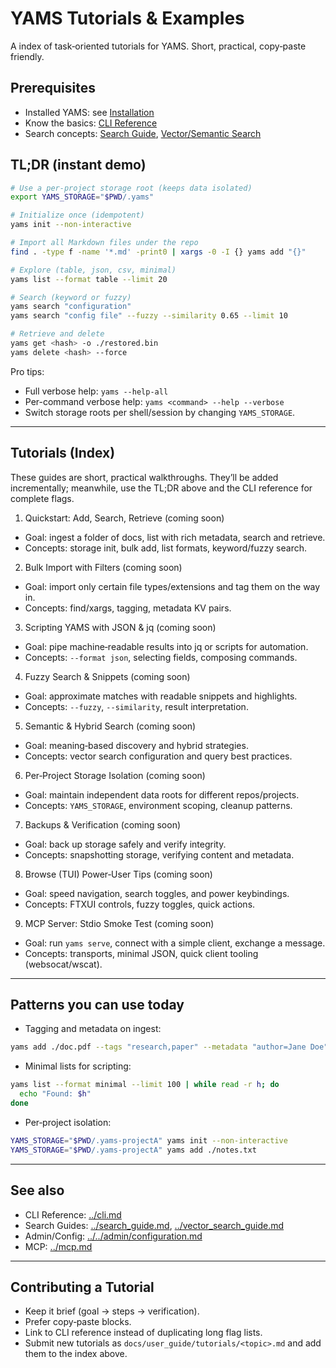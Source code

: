 # YAMS Tutorials & Examples

A index of task‑oriented tutorials for YAMS. Short, practical, copy‑paste friendly.

## Prerequisites
- Installed YAMS: see [Installation](../installation.md)
- Know the basics: [CLI Reference](../cli.md)
- Search concepts: [Search Guide](../search_guide.md), [Vector/Semantic Search](../vector_search_guide.md)

## TL;DR (instant demo)
```bash
# Use a per-project storage root (keeps data isolated)
export YAMS_STORAGE="$PWD/.yams"

# Initialize once (idempotent)
yams init --non-interactive

# Import all Markdown files under the repo
find . -type f -name '*.md' -print0 | xargs -0 -I {} yams add "{}"

# Explore (table, json, csv, minimal)
yams list --format table --limit 20

# Search (keyword or fuzzy)
yams search "configuration"
yams search "config file" --fuzzy --similarity 0.65 --limit 10

# Retrieve and delete
yams get <hash> -o ./restored.bin
yams delete <hash> --force
```

Pro tips:
- Full verbose help: `yams --help-all`
- Per-command verbose help: `yams <command> --help --verbose`
- Switch storage roots per shell/session by changing `YAMS_STORAGE`.

---

## Tutorials (Index)

These guides are short, practical walkthroughs. They’ll be added incrementally; meanwhile, use the TL;DR above and the CLI reference for complete flags.

1) Quickstart: Add, Search, Retrieve (coming soon)
- Goal: ingest a folder of docs, list with rich metadata, search and retrieve.
- Concepts: storage init, bulk add, list formats, keyword/fuzzy search.

2) Bulk Import with Filters (coming soon)
- Goal: import only certain file types/extensions and tag them on the way in.
- Concepts: find/xargs, tagging, metadata KV pairs.

3) Scripting YAMS with JSON & jq (coming soon)
- Goal: pipe machine‑readable results into jq or scripts for automation.
- Concepts: `--format json`, selecting fields, composing commands.

4) Fuzzy Search & Snippets (coming soon)
- Goal: approximate matches with readable snippets and highlights.
- Concepts: `--fuzzy`, `--similarity`, result interpretation.

5) Semantic & Hybrid Search (coming soon)
- Goal: meaning‑based discovery and hybrid strategies.
- Concepts: vector search configuration and query best practices.

6) Per‑Project Storage Isolation (coming soon)
- Goal: maintain independent data roots for different repos/projects.
- Concepts: `YAMS_STORAGE`, environment scoping, cleanup patterns.

7) Backups & Verification (coming soon)
- Goal: back up storage safely and verify integrity.
- Concepts: snapshotting storage, verifying content and metadata.

8) Browse (TUI) Power‑User Tips (coming soon)
- Goal: speed navigation, search toggles, and power keybindings.
- Concepts: FTXUI controls, fuzzy toggles, quick actions.

9) MCP Server: Stdio Smoke Test (coming soon)
- Goal: run `yams serve`, connect with a simple client, exchange a message.
- Concepts: transports, minimal JSON, quick client tooling (websocat/wscat).

---

## Patterns you can use today

- Tagging and metadata on ingest:
```bash
yams add ./doc.pdf --tags "research,paper" --metadata "author=Jane Doe" --metadata "topic=IR"
```

- Minimal lists for scripting:
```bash
yams list --format minimal --limit 100 | while read -r h; do
  echo "Found: $h"
done
```

- Per‑project isolation:
```bash
YAMS_STORAGE="$PWD/.yams-projectA" yams init --non-interactive
YAMS_STORAGE="$PWD/.yams-projectA" yams add ./notes.txt
```

---

## See also
- CLI Reference: [../cli.md](../cli.md)
- Search Guides: [../search_guide.md](../search_guide.md), [../vector_search_guide.md](../vector_search_guide.md)
- Admin/Config: [../../admin/configuration.md](../../admin/configuration.md)
- MCP: [../mcp.md](../mcp.md)

---

## Contributing a Tutorial
- Keep it brief (goal → steps → verification).
- Prefer copy‑paste blocks.
- Link to CLI reference instead of duplicating long flag lists.
- Submit new tutorials as `docs/user_guide/tutorials/<topic>.md` and add them to the index above.